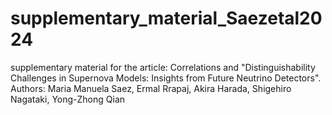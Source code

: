 # supplementary_material_Saezetal2024
supplementary material for the article: Correlations and "Distinguishability Challenges in Supernova Models: Insights from Future Neutrino Detectors". Authors: Maria Manuela Saez, Ermal Rrapaj, Akira Harada, Shigehiro Nagataki, Yong-Zhong Qian

